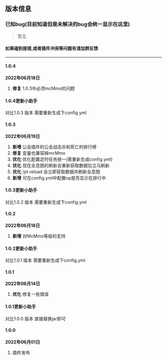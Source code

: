 ## 版本信息

### 已知bug(目前知道但是未解决的bug会统一显示在这里)

> 暂无

#### 如果碰到报错,或者插件冲突等问题有请加群反馈

------------
#### 1.0.4
**2022年06月18日**
1. **修复** 1.0.3中必须mcMmo的问题

#### 1.0.4更新小助手
对比1.0.3 版本 需要重新生成下config.yml

#### 1.0.3
**2022年06月19日**
1. **新增** 公会插件的公会战击杀和死亡的排行榜
2. **修复** 变量也兼容掉mcMmo
3. **优化** 优化配置定时任务统一(需重新生成config.yml)
4. **优化** 现在全息图的刷新会重新获取数据后立马刷新
5. **优化** /pt reload 会立即获取数据并刷新全息图
6. **新增** 可在config.yml中配置op是否显示在排行中

#### 1.0.3更新小助手
对比1.0.2 版本 需要重新生成下config.yml

#### 1.0.2
**2022年06月18日**
1. **新增** 对McMmo等级的支持

#### 1.0.2更新小助手
对比1.0.1 版本 需要重新生成下config.yml

#### 1.0.1
**2022年06月14日**
1. **优化** 修复一些错误

#### 1.0.1更新小助手
对比1.0.0 版本 直接替换jar即可

#### 1.0.0
**2022年06月01日**
1. 插件发布